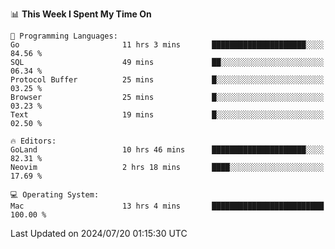 <!--START_SECTION:waka-->
📊 **This Week I Spent My Time On** 

```text
💬 Programming Languages: 
Go                       11 hrs 3 mins       █████████████████████░░░░   84.56 % 
SQL                      49 mins             ██░░░░░░░░░░░░░░░░░░░░░░░   06.34 % 
Protocol Buffer          25 mins             █░░░░░░░░░░░░░░░░░░░░░░░░   03.25 % 
Browser                  25 mins             █░░░░░░░░░░░░░░░░░░░░░░░░   03.23 % 
Text                     19 mins             █░░░░░░░░░░░░░░░░░░░░░░░░   02.50 % 

🔥 Editors: 
GoLand                   10 hrs 46 mins      █████████████████████░░░░   82.31 % 
Neovim                   2 hrs 18 mins       ████░░░░░░░░░░░░░░░░░░░░░   17.69 % 

💻 Operating System: 
Mac                      13 hrs 4 mins       █████████████████████████   100.00 % 
```


 Last Updated on 2024/07/20 01:15:30 UTC
<!--END_SECTION:waka-->
